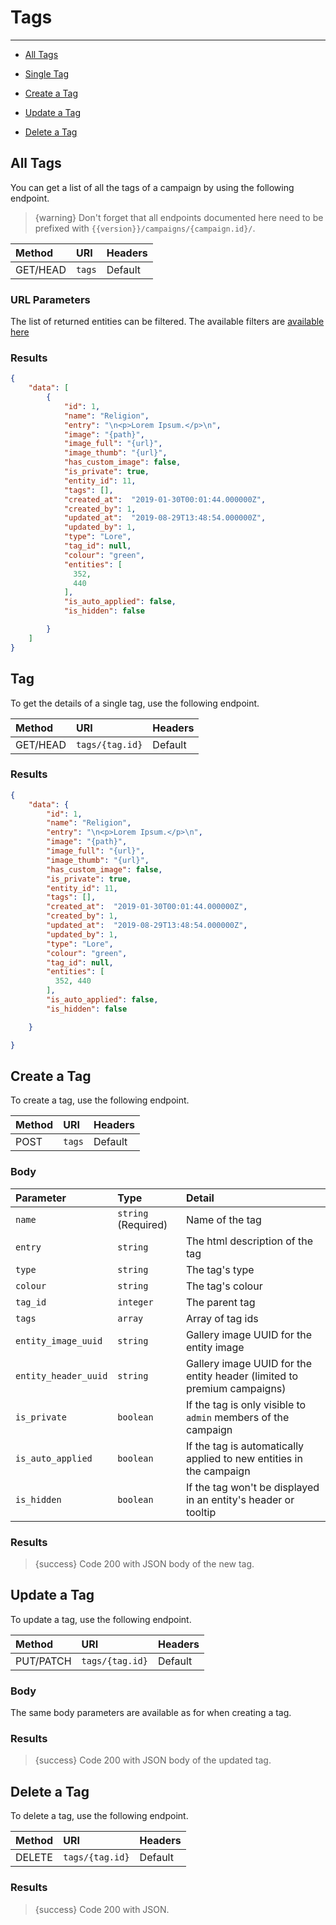 # Tags

---

- [All Tags](#all-tags)

- [Single Tag](#tag)
- [Create a Tag](#create-tag)
- [Update a Tag](#update-tag)
- [Delete a Tag](#delete-tag)

<a name="all-tags"></a>
## All Tags

You can get a list of all the tags of a campaign by using the following endpoint.

> {warning} Don't forget that all endpoints documented here need to be prefixed with `{{version}}/campaigns/{campaign.id}/`.


| Method | URI | Headers |
| :- |   :-   |  :-  |
| GET/HEAD | `tags` | Default |

### URL Parameters

The list of returned entities can be filtered. The available filters are [available here](/api-docs/{{version}}/filters)

### Results
```json
{
    "data": [
        {
            "id": 1,
            "name": "Religion",
            "entry": "\n<p>Lorem Ipsum.</p>\n",
            "image": "{path}",
            "image_full": "{url}",
            "image_thumb": "{url}",
            "has_custom_image": false,
            "is_private": true,
            "entity_id": 11,
            "tags": [],
            "created_at":  "2019-01-30T00:01:44.000000Z",
            "created_by": 1,
            "updated_at":  "2019-08-29T13:48:54.000000Z",
            "updated_by": 1,
            "type": "Lore",
            "tag_id": null,
            "colour": "green",
            "entities": [
              352,
              440
            ],
            "is_auto_applied": false,
            "is_hidden": false

        }
    ]
}
```

<a name="tag"></a>
## Tag

To get the details of a single tag, use the following endpoint.

| Method | URI | Headers |
| :- |   :-   |  :-  |
| GET/HEAD | `tags/{tag.id}` | Default |

### Results
```json
{
    "data": {
        "id": 1,
        "name": "Religion",
        "entry": "\n<p>Lorem Ipsum.</p>\n",
        "image": "{path}",
        "image_full": "{url}",
        "image_thumb": "{url}",
        "has_custom_image": false,
        "is_private": true,
        "entity_id": 11,
        "tags": [],
        "created_at":  "2019-01-30T00:01:44.000000Z",
        "created_by": 1,
        "updated_at":  "2019-08-29T13:48:54.000000Z",
        "updated_by": 1,
        "type": "Lore",
        "colour": "green",
        "tag_id": null,
        "entities": [
          352, 440
        ],
        "is_auto_applied": false,
        "is_hidden": false

    }

}
```


<a name="create-tag"></a>
## Create a Tag

To create a tag, use the following endpoint.

| Method | URI | Headers |
| :- |   :-   |  :-  |
| POST | `tags` | Default |

### Body

| Parameter | Type | Detail |
| :- |   :-   |  :-  |
| `name` | `string` (Required) | Name of the tag |
| `entry` | `string` | The html description of the tag |
| `type` | `string` | The tag's type |
| `colour` | `string` | The tag's colour |
| `tag_id` | `integer` | The parent tag |
| `tags` | `array` | Array of tag ids |
| `entity_image_uuid` | `string` | Gallery image UUID for the entity image                                 |
| `entity_header_uuid` | `string` | Gallery image UUID for the entity header (limited to premium campaigns) |
| `is_private` | `boolean` | If the tag is only visible to `admin` members of the campaign |
| `is_auto_applied` | `boolean` | If the tag is automatically applied to new entities in the campaign |
| `is_hidden` | `boolean` | If the tag won't be displayed in an entity's header or tooltip |
### Results

> {success} Code 200 with JSON body of the new tag.


<a name="update-tag"></a>
## Update a Tag

To update a tag, use the following endpoint.

| Method | URI | Headers |
| :- |   :-   |  :-  |
| PUT/PATCH | `tags/{tag.id}` | Default |

### Body

The same body parameters are available as for when creating a tag.

### Results

> {success} Code 200 with JSON body of the updated tag.


<a name="delete-tag"></a>
## Delete a Tag

To delete a tag, use the following endpoint.

| Method | URI | Headers |
| :- |   :-   |  :-  |
| DELETE | `tags/{tag.id}` | Default |

### Results

> {success} Code 200 with JSON.
